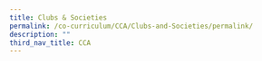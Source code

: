 ```yaml
---
title: Clubs & Societies
permalink: /co-curriculum/CCA/Clubs-and-Societies/permalink/
description: ""
third_nav_title: CCA
---
```

